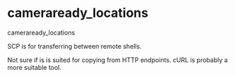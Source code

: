 # cameraready_locations
cameraready_locations

SCP is for transferring between remote shells. 

Not sure if is is suited for copying from HTTP endpoints. cURL is probably a more suitable tool.
